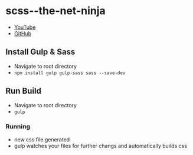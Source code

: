# scss--the-net-ninja
- [YouTube](https://youtu.be/_kqN4hl9bGc)
- [GitHub](https://github.com/iamshaunjp/complete-sass-tutorial)
## Install Gulp & Sass ##
- Navigate to root directory
- `npm install gulp gulp-sass sass --save-dev`

## Run Build ##
- Navigate to root directory
- `gulp`

### Running ###
- new css file generated
- gulp watches your files for further changs and automatically builds css